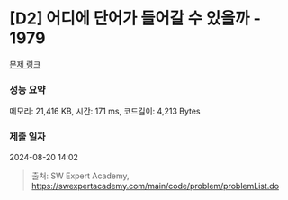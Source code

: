 # [D2] 어디에 단어가 들어갈 수 있을까 - 1979 

[문제 링크](https://swexpertacademy.com/main/code/problem/problemDetail.do?contestProbId=AV5PuPq6AaQDFAUq) 

### 성능 요약

메모리: 21,416 KB, 시간: 171 ms, 코드길이: 4,213 Bytes

### 제출 일자

2024-08-20 14:02



> 출처: SW Expert Academy, https://swexpertacademy.com/main/code/problem/problemList.do